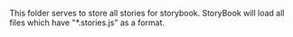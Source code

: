 This folder serves to store all stories for storybook. StoryBook will load all files which have "*.stories.js" as a format.